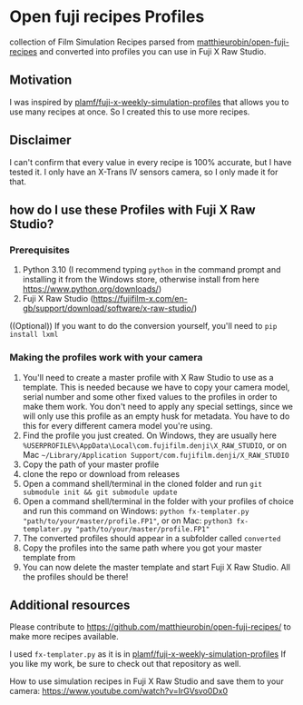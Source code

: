 # Open fuji recipes Profiles

collection of Film Simulation Recipes parsed from [matthieurobin/open-fuji-recipes](https://github.com/matthieurobin/open-fuji-recipes/) and converted into profiles you can use in Fuji X Raw Studio.

## Motivation
I was inspired by [plamf/fuji-x-weekly-simulation-profiles](https://github.com/plamf/fuji-x-weekly-simulation-profiles) that allows you to use many recipes at once.
So I created this to use more recipes.

## Disclaimer
I can't confirm that every value in every recipe is 100% accurate, but I have tested it.
I only have an X-Trans IV sensors camera, so I only made it for that.


## how do I use these Profiles with Fuji X Raw Studio?
### Prerequisites
1. Python 3.10 (I recommend typing `python` in the command prompt and installing it from the Windows store, otherwise install from here https://www.python.org/downloads/)
2. Fuji X Raw Studio (https://fujifilm-x.com/en-gb/support/download/software/x-raw-studio/)

((Optional)) If you want to do the conversion yourself, you'll need to `pip install lxml`

### Making the profiles work with your camera
1. You'll need to create a master profile with X Raw Studio to use as a template. This is needed because we have to copy your camera model, serial number and some other fixed values to the profiles in order to make them work. You don't need to apply any special settings, since we will only use this profile as an empty husk for metadata. You have to do this for every different camera model you're using.
2. Find the profile you just created. On Windows, they are usually here `%USERPROFILE%\AppData\Local\com.fujifilm.denji\X_RAW_STUDIO`, or on Mac `~/Library/Application Support/com.fujifilm.denji/X_RAW_STUDIO`
3. Copy the path of your master profile
4. clone the repo or download from releases
5. Open a command shell/terminal in the cloned folder and run `git submodule init && git submodule update`
6. Open a command shell/terminal in the folder with your profiles of choice and run this command on Windows: `python fx-templater.py "path/to/your/master/profile.FP1"`, or on Mac: `python3 fx-templater.py "path/to/your/master/profile.FP1"`
7. The converted profiles should appear in a subfolder called `converted`
8. Copy the profiles into the same path where you got your master template from
9. You can now delete the master template and start Fuji X Raw Studio. All the profiles should be there!

## Additional resources
Please contribute to https://github.com/matthieurobin/open-fuji-recipes/ to make more recipes available.

I used `fx-templater.py` as it is in [plamf/fuji-x-weekly-simulation-profiles](https://github.com/plamf/fuji-x-weekly-simulation-profiles)
If you like my work, be sure to check out that repository as well.

How to use simulation recipes in Fuji X Raw Studio and save them to your camera: https://www.youtube.com/watch?v=IrGVsvo0Dx0
